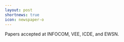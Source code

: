 ```yaml
---
layout: post
shortnews: true
icon: newspaper-o
---
```


Papers accepted at INFOCOM, VEE, ICDE, and EWSN.